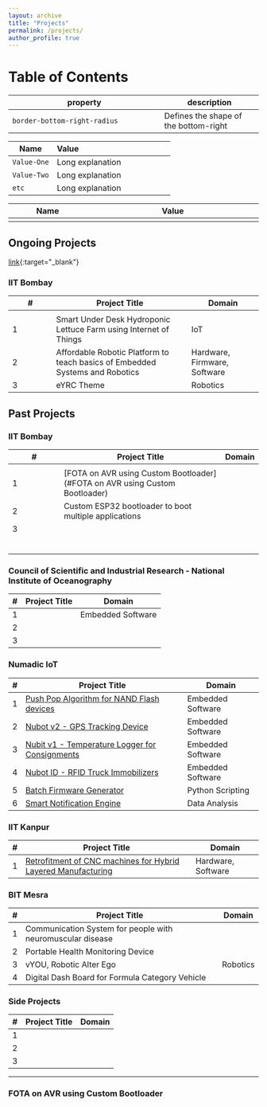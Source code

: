 ```yaml
---
layout: archive
title: "Projects"
permalink: /projects/
author_profile: true
---
```

# Table of Contents

| <div style="width:290px">property</div> | description                           |
| --------------------------------------- | ------------------------------------- |
| `border-bottom-right-radius`            | Defines the shape of the bottom-right |

| Name | Value &nbsp; &nbsp; &nbsp; &nbsp; &nbsp; &nbsp; &nbsp; &nbsp; &nbsp; &nbsp; &nbsp; &nbsp; &nbsp; &nbsp; &nbsp;&nbsp; &nbsp; &nbsp; &nbsp; &nbsp; &nbsp;            |
| ------------------------------------------------------------ | ---------------- |
| `Value-One`                                                  | Long explanation |
| `Value-Two`                                                  | Long explanation |
| `etc`                                                        | Long explanation |

| Name             | Value            |
| ---------------- | ---------------- |
| <img width=200/> | <img width=500/> |

## Ongoing Projects

[link](https://www.google.co.in/){:target="_blank"}

### IIT Bombay

| #    | Project Title                                                | Domain                       |
| ---- | ------------------------------------------------------------ | ---------------------------- |
|<img width=200/>|<img width=500/>|
| 1    | Smart Under Desk Hydroponic Lettuce Farm using Internet of Things | IoT                          |
| 2    | Affordable Robotic Platform to teach basics of Embedded Systems and Robotics | Hardware, Firmware, Software |
| 3    | eYRC Theme                                                   | Robotics                     |



## Past Projects

### IIT Bombay

| #    | Project Title                                                | Domain |
| ---- | ------------------------------------------------------------ | ------ |
|<img width=200/>|<img width=500/>|
| 1    | [FOTA on AVR using Custom Bootloader](#FOTA on AVR using Custom Bootloader) |        |
| 2    | Custom ESP32 bootloader to boot multiple applications        |        |
| 3    |                                                              |        |
|      |                                                              |        |
|      |                                                              |        |
|      |                                                              |        |
|      |                                                              |        |
|      |                                                              |        |
|      |                                                              |        |



### Council of Scientific and Industrial Research - National Institute of Oceanography

| #    | Project Title | Domain            |
| ---- | ------------- | ----------------- |
| 1    |               | Embedded Software |
| 2    |               |                   |
| 3    |               |                   |



### Numadic IoT

| #    | Project Title                                      | Domain            |
| ---- | -------------------------------------------------- | ----------------- |
| 1    | [Push Pop Algorithm for NAND Flash devices]()      | Embedded Software |
| 2    | [Nubot v2 - GPS Tracking Device]()                 | Embedded Software |
| 3    | [Nubit v1 - Temperature Logger for Consignments]() | Embedded Software |
| 4    | [Nubot ID - RFID Truck Immobilizers]()             | Embedded Software |
| 5    | [Batch Firmware Generator]()                       | Python Scripting  |
| 6    | [Smart Notification Engine]()                      | Data Analysis     |



### IIT Kanpur

| #    | Project Title                                                | Domain             |
| ---- | ------------------------------------------------------------ | ------------------ |
| 1    | [Retrofitment of CNC machines for Hybrid Layered Manufacturing]() | Hardware, Software |



### BIT Mesra

| #    | Project Title                                              | Domain   |
| ---- | ---------------------------------------------------------- | -------- |
| 1    | Communication System for people with neuromuscular disease |          |
| 2    | Portable Health Monitoring Device                          |          |
| 3    | vYOU, Robotic Alter Ego                                    | Robotics |
| 4    | Digital Dash Board for Formula Category Vehicle            |          |



### Side Projects

| #    | Project Title | Domain |
| ---- | ------------- | ------ |
| 1    |               |        |
| 2    |               |        |
| 3    |               |        |



------



### FOTA on AVR using Custom Bootloader
